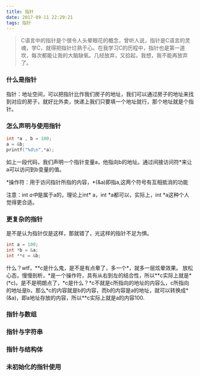 ```yaml
---
title: 指针
date: 2017-09-11 22:29:21
tags: 指针
---
```

> C语言中的指针是个很令人头晕眼花的概念，曾听人说，指针是C语言的灵魂，学C，就得把指针烂熟于心。在我学习C的历程中，指针也是第一道坎，每次都能让我的大脑缺氧。几经放弃，又拾起，我想，我不能再放弃了。

### 什么是指针
指针：地址空间，可以把指针比作我们房子的地址，我们可以通过房子的地址来找到对应的房子，就好比外卖，快递上我们只要填一个地址就行，那个地址就是个指针。

### 怎么声明与使用指针 
```C
int *a , b = 100;
a = &b;
printf("%d\n",*a);
```
如上一段代码，我们声明一个指针变量a，他指向b的地址。通过间接访问符*来让a可以访问到b变量的值。

\*操作符：用于访问指针所指的内容，\*(&a)即指a,这两个符号有互相抵消的功能

注意：int *a中*是属于a的，理论上int* a，int *a都可以，实际上，int *a这种个人觉得更合适。
### 更复杂的指针
是不是认为指针仅是这样，那就错了，光这样的指针不足为惧。
```C
int a = 100;
int *b = &a;
int **c = &b;
```
什么？wtf，\*\*c是什么鬼，是不是有点晕了，多一个*，就多一层炫晕效果。
放松心态，慢慢剖析，*是一个操作符，具有从右到左的结合性，所以\*\*c实际上就是\*(\*c)。是不是明朗点了，\*c是什么？\*c不就是c所指向的地址的内容么，c所指向的地址是b，那么\*c的内容就是b的内容，而b的内容是a的地址，就可以转换成\*(&a)，即a地址存放的内容，所以\*\*c实际上就是a的内容100.

### 指针与数组

### 指针与字符串

### 指针与结构体

### 未初始化的指针使用